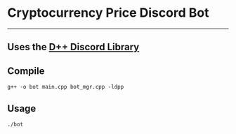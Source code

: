 # Cryptocurrency Price Discord Bot
---
Uses the [D++ Discord Library](https://dpp.dev)
---
Compile
---
`g++ -o bot main.cpp bot_mgr.cpp -ldpp`


Usage
---


`./bot`
